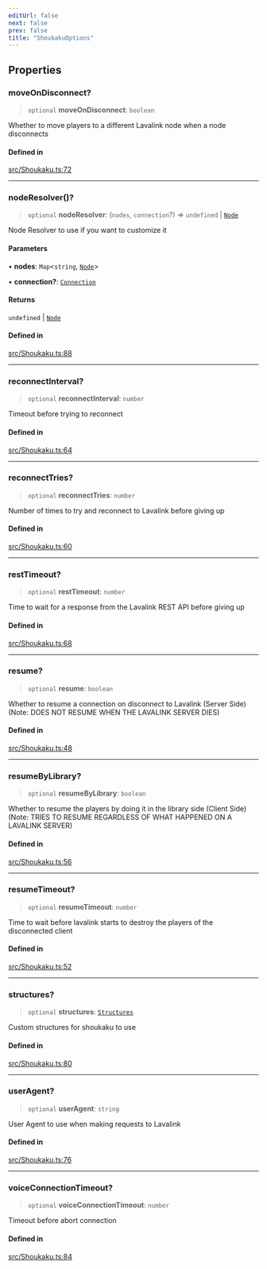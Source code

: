 ```yaml
---
editUrl: false
next: false
prev: false
title: "ShoukakuOptions"
---
```


## Properties

### moveOnDisconnect?

> `optional` **moveOnDisconnect**: `boolean`

Whether to move players to a different Lavalink node when a node disconnects

#### Defined in

[src/Shoukaku.ts:72](https://github.com/shipgirlproject/shoukaku/blob/f3e4f8953c070c0cdfec493d072e6a22e3555895/src/Shoukaku.ts#L72)

***

### nodeResolver()?

> `optional` **nodeResolver**: (`nodes`, `connection`?) => `undefined` \| [`Node`](/api/classes/node/)

Node Resolver to use if you want to customize it

#### Parameters

• **nodes**: `Map`\<`string`, [`Node`](/api/classes/node/)\>

• **connection?**: [`Connection`](/api/classes/connection/)

#### Returns

`undefined` \| [`Node`](/api/classes/node/)

#### Defined in

[src/Shoukaku.ts:88](https://github.com/shipgirlproject/shoukaku/blob/f3e4f8953c070c0cdfec493d072e6a22e3555895/src/Shoukaku.ts#L88)

***

### reconnectInterval?

> `optional` **reconnectInterval**: `number`

Timeout before trying to reconnect

#### Defined in

[src/Shoukaku.ts:64](https://github.com/shipgirlproject/shoukaku/blob/f3e4f8953c070c0cdfec493d072e6a22e3555895/src/Shoukaku.ts#L64)

***

### reconnectTries?

> `optional` **reconnectTries**: `number`

Number of times to try and reconnect to Lavalink before giving up

#### Defined in

[src/Shoukaku.ts:60](https://github.com/shipgirlproject/shoukaku/blob/f3e4f8953c070c0cdfec493d072e6a22e3555895/src/Shoukaku.ts#L60)

***

### restTimeout?

> `optional` **restTimeout**: `number`

Time to wait for a response from the Lavalink REST API before giving up

#### Defined in

[src/Shoukaku.ts:68](https://github.com/shipgirlproject/shoukaku/blob/f3e4f8953c070c0cdfec493d072e6a22e3555895/src/Shoukaku.ts#L68)

***

### resume?

> `optional` **resume**: `boolean`

Whether to resume a connection on disconnect to Lavalink (Server Side) (Note: DOES NOT RESUME WHEN THE LAVALINK SERVER DIES)

#### Defined in

[src/Shoukaku.ts:48](https://github.com/shipgirlproject/shoukaku/blob/f3e4f8953c070c0cdfec493d072e6a22e3555895/src/Shoukaku.ts#L48)

***

### resumeByLibrary?

> `optional` **resumeByLibrary**: `boolean`

Whether to resume the players by doing it in the library side (Client Side) (Note: TRIES TO RESUME REGARDLESS OF WHAT HAPPENED ON A LAVALINK SERVER)

#### Defined in

[src/Shoukaku.ts:56](https://github.com/shipgirlproject/shoukaku/blob/f3e4f8953c070c0cdfec493d072e6a22e3555895/src/Shoukaku.ts#L56)

***

### resumeTimeout?

> `optional` **resumeTimeout**: `number`

Time to wait before lavalink starts to destroy the players of the disconnected client

#### Defined in

[src/Shoukaku.ts:52](https://github.com/shipgirlproject/shoukaku/blob/f3e4f8953c070c0cdfec493d072e6a22e3555895/src/Shoukaku.ts#L52)

***

### structures?

> `optional` **structures**: [`Structures`](/api/interfaces/structures/)

Custom structures for shoukaku to use

#### Defined in

[src/Shoukaku.ts:80](https://github.com/shipgirlproject/shoukaku/blob/f3e4f8953c070c0cdfec493d072e6a22e3555895/src/Shoukaku.ts#L80)

***

### userAgent?

> `optional` **userAgent**: `string`

User Agent to use when making requests to Lavalink

#### Defined in

[src/Shoukaku.ts:76](https://github.com/shipgirlproject/shoukaku/blob/f3e4f8953c070c0cdfec493d072e6a22e3555895/src/Shoukaku.ts#L76)

***

### voiceConnectionTimeout?

> `optional` **voiceConnectionTimeout**: `number`

Timeout before abort connection

#### Defined in

[src/Shoukaku.ts:84](https://github.com/shipgirlproject/shoukaku/blob/f3e4f8953c070c0cdfec493d072e6a22e3555895/src/Shoukaku.ts#L84)
